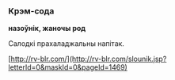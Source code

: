 ### Крэм-сода
**назоўнік, жаночы род**

Салодкі прахаладжальны напітак.

<a rel="author">[http://rv-blr.com/](http://rv-blr.com/slounik.jsp?letterId=0&maskId=0&pageId=1469)</a>
